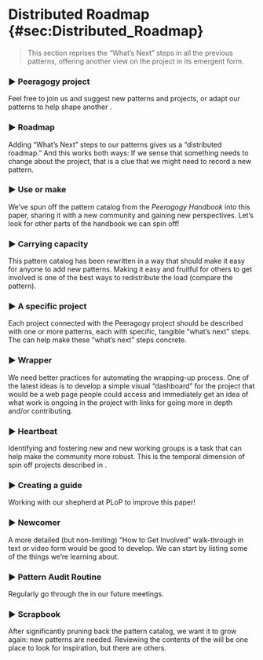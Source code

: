 ---
---

Distributed Roadmap {#sec:Distributed_Roadmap}
===================

> This section reprises the “What’s Next” steps in all the previous
> patterns, offering another view on the project in its emergent form.

### ▶ Peeragogy project

Feel free to join us and suggest new patterns and projects, or adapt our
patterns to help shape another .

### ▶ Roadmap

Adding “What’s Next” steps to our patterns gives us a “distributed
roadmap.” And this works both ways: If we sense that something needs to
change about the project, that is a clue that we might need to record a
new pattern.

### ▶ Use or make

We’ve spun off the pattern catalog from the *Peeragogy Handbook* into
this paper, sharing it with a new community and gaining new
perspectives. Let’s look for other parts of the handbook we can spin
off!

### ▶ Carrying capacity

This pattern catalog has been rewritten in a way that should make it
easy for anyone to add new patterns. Making it easy and fruitful for
others to get involved is one of the best ways to redistribute the load
(compare the pattern).

### ▶ A specific project

Each project connected with the Peeragogy project should be described
with one or more patterns, each with specific, tangible “what’s next”
steps. The can help make these “what’s next” steps concrete.

### ▶ Wrapper

We need better practices for automating the wrapping-up process. One of
the latest ideas is to develop a simple visual “dashboard” for the
project that would be a web page people could access and immediately get
an idea of what work is ongoing in the project with links for going more
in depth and/or contributing.

### ▶ Heartbeat

Identifying and fostering new and new working groups is a task that can
help make the community more robust. This is the temporal dimension of
spin off projects described in .

### ▶ Creating a guide

Working with our shepherd at PLoP to improve this paper!

### ▶ Newcomer

A more detailed (but non-limiting) “How to Get Involved” walk-through in
text or video form would be good to develop. We can start by listing
some of the things we’re learning about.

### ▶ Pattern Audit Routine

Regularly go through the in our future meetings.

### ▶ Scrapbook

After significantly pruning back the pattern catalog, we want it to grow
again: new patterns are needed. Reviewing the contents of the will be
one place to look for inspiration, but there are others.

